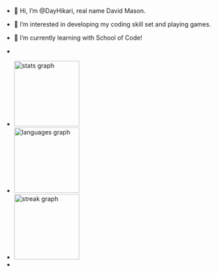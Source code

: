 - 👋 Hi, I’m @DayHikari, real name David Mason.
- 👀 I’m interested in developing my coding skill set and playing games.
- 🌱 I’m currently learning with School of Code!

  
- <div align="center">
-   <img src="https://github-readme-stats.vercel.app/api?username=dayhikari&hide_title=false&hide_rank=false&show_icons=true&include_all_commits=true&count_private=true&disable_animations=false&theme=dracula&locale=en&hide_border=false&order=1" height="150" alt="stats graph"  />
-   <img src="https://github-readme-stats.vercel.app/api/top-langs?username=dayhikari&locale=en&hide_title=false&layout=compact&card_width=320&langs_count=5&theme=dracula&hide_border=false&order=2" height="150" alt="languages graph"  />
-   <img src="https://streak-stats.demolab.com?user=dayhikari&locale=en&mode=daily&theme=dracula&hide_border=false&border_radius=5&order=3" height="150" alt="streak graph"  />
- </div>

<!---
DayHikari/DayHikari is a ✨ special ✨ repository because its `README.md` (this file) appears on your GitHub profile.
You can click the Preview link to take a look at your changes.
--->

